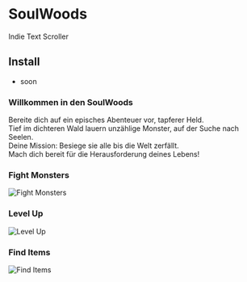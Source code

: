 # SoulWoods
Indie Text Scroller
## Install
- soon
### Willkommen in den SoulWoods
Bereite dich auf ein episches Abenteuer vor, tapferer Held.  
Tief im dichteren Wald lauern unzählige Monster, auf der Suche nach Seelen.  
Deine Mission: Besiege sie alle bis die Welt zerfällt.  
Mach dich bereit für die Herausforderung deines Lebens!
### Fight Monsters
![Fight Monsters](https://i.ibb.co/xzWJdFC/2024-07-09-23-15-15-eclipse-workspace-Game-src-soul-Woods-Encounter-java-Eclipse-IDE.png)
### Level Up
![Level Up](https://i.ibb.co/SJzmKXy/2024-07-09-23-15-15-eclipse-workspace-Game-src-soul-Woods-Encounter-java-Eclipse-IDE.png)
### Find Items
![Find Items](https://i.ibb.co/z2sT0xy/2024-07-09-23-15-15-eclipse-workspace-Game-src-soul-Woods-Encounter-java-Eclipse-IDE.png)
